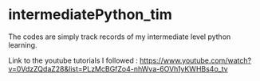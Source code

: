 # intermediatePython_tim
The codes are simply track records of my intermediate level python learning.

Link to the youtube tutorials I followed : https://www.youtube.com/watch?v=0VdzZQdaZ28&list=PLzMcBGfZo4-nhWva-6OVh1yKWHBs4o_tv
